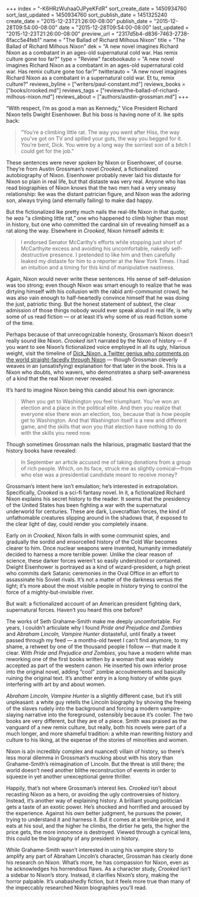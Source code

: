 +++
index = "-K6HRzWuhaaOJPyeKFdR"
sort_create_date = 1450934760
sort_last_updated = 1450934760
sort_publish_date = 1451325240
create_date = "2015-12-23T21:26:00-08:00"
publish_date = "2015-12-28T09:54:00-08:00"
date = "2015-12-28T09:54:00-08:00"
last_updated = "2015-12-23T21:26:00-08:00"
preview_url = "2317d5b4-d836-7463-2738-6facc5e4feb1"
name = "The Ballad of Richard Milhous Nixon"
title = "The Ballad of Richard Milhous Nixon"
dek = "A new novel imagines Richard Nixon as a combatant in an ages-old supernatural cold war. Has remix culture gone too far?"
type = "Review"
facebookauto = "A new novel imagines Richard Nixon as a combatant in an ages-old supernatural cold war. Has remix culture gone too far?"
twitterauto = "A new novel imagines Richard Nixon as a combatant in a supernatural cold war. Et tu, remix culture?"
reviews_byline = ["writers/paul-constant.md"]
reviews_books = ["books/crooked.md"]
reviews_tags = ["reviews/the-ballad-of-richard-milhous-nixon.md"]
reviews_about = ["authors/austin-grossman.md"]
+++

“With respect, I’m as good a man as Kennedy,” Vice President Richard Nixon tells Dwight Eisenhower. But his boss is having none of it. Ike spits back:

<blockquote>“You’re a climbing little rat. The way you went after Hiss, the way you’ve got on TV and spilled your guts, the way you begged for it. You’re bent, Dick. You were by a long way the sorriest son of a bitch I could get for the job.”</blockquote>

These sentences were never spoken by Nixon or Eisenhower, of course. They’re from Austin Grossman’s novel *Crooked*, a fictionalized autobiography of Nixon. Eisenhower probably never laid his distaste for Nixon so plain in real life, but that distaste was very real. Anyone who has read biographies of Nixon knows that the two men had a very uneasy relationship: Ike was the distant patrician figure, and Nixon was the adoring son, always trying (and eternally failing) to make dad happy.

But the fictionalized Ike pretty much nails the real-life Nixon in that quote; he *was* “a climbing little rat,” one who happened to climb higher than most in history, but one who committed the cardinal sin of revealing himself as a rat along the way. Elsewhere in *Crooked*, Nixon himself admits it:

<blockquote>I endorsed Senator McCarthy’s efforts while stopping just short of McCarthyite excess and avoiding his uncomfortable, nakedly self-destructive presence. I pretended to like him and then carefully leaked my distaste for him to a reporter at the New York Times. I had an intuition and a timing for this kind of manipulative nastiness.</blockquote>

Again, Nixon would never write these sentences. His sense of self-delusion was too strong; even though Nixon was smart enough to realize that he was dirtying himself with his collusion with the rabid anti-communist crowd, he was also vain enough to half-heartedly convince himself that he was doing the just, patriotic thing. But the honest statement of subtext, the clear admission of those things nobody would ever speak aloud in real life, is why some of us read fiction — or at least it’s why some of us read fiction some of the time. 

Perhaps because of that unrecognizable honesty, Grossman’s Nixon doesn’t really sound like Nixon. *Crooked* isn’t narrated by the Nixon of history — if you want to see Nixon’s fictionalized voice employed in all its ugly, hilarious weight, visit the timeline of [Dick_Nixon, a Twitter genius who comments on the world straight-facedly through Nixon](https://twitter.com/dick_nixon) — though Grossman cleverly weaves in an (unsatisfying) explanation for that later in the book. This is a Nixon who doubts, who wavers, who demonstrates a sharp self-awareness of a kind that the real Nixon never revealed.

It’s hard to imagine Nixon being this candid about his own ignorance:

<blockquote>When you get to Washington you feel triumphant. You’ve won an election and a place in the political elite. And then you realize that everyone else there won an election, too, because that is how people get to Washington. And that Washington itself is a new and different game, and the skills that won you that election have nothing to do with the skills you need now.</blockquote>

Though sometimes Grossman nails the hilarious, pragmatic bastard that the history books have revealed: 

<blockquote> In September an article accused me of taking donations from a group of rich people. Which, on its face, struck me as slightly comical—from who else was a presidential candidate meant to receive money?</blockquote>

Grossman’s intent here isn’t emulation; he’s interested in extrapolation. Specifically, *Crooked* is a sci-fi fantasy novel. In it, a fictionalized Richard Nixon explains his secret history to the reader. It seems that the presidency of the United States has been fighting a war with the supernatural underworld for centuries. These are dark, Lovecraftian forces, the kind of unfathomable creatures slipping around in the shadows that, if exposed to the clear light of day, could render you completely insane.

Early on in *Crooked*, Nixon falls in with some communist spies, and gradually the sordid and ensorcelled history of the Cold War becomes clearer to him. Once nuclear weapons were invented, humanity immediately decided to harness a more terrible power. Unlike the clear reason of science, these darker forces weren’t so easily understood or contained. Dwight Eisenhower is portrayed as a kind of wizard-president, a high priest who commits dark Satanic ceremonies in the Oval Office in an effort to assassinate his Soviet rivals. It’s not a matter of the darkness versus the light; it’s more about the most visible people in history trying to control the force of a mighty-but-invisible river.

But wait: a fictionalized account of an American president fighting dark, supernatural forces. Haven’t you heard this one before?

<div class="break"></div>

The works of Seth Grahame-Smith make me deeply uncomfortable. For years, I couldn’t articulate why I found *Pride and Prejudice and Zombies* and *Abraham Lincoln, Vampire Hunter* distasteful, until finally a tweet passed through my feed — a months-old tweet I can’t find anymore, to my shame, a retweet by one of the thousand people I follow — that made it clear. With *Pride and Prejudice and Zombies*, you have a modern white man reworking one of the first books written by a woman that was widely accepted as part of the western canon. He inserted his own inferior prose into the original novel, adding “cool” zombie accoutrements and basically ruining the original text. It’s another entry in a long history of white guys interfering with art by and about women. 

*Abraham Lincoln, Vampire Hunter* is a slightly different case, but it’s still unpleasant: a white guy retells the Lincoln biography by shoving the freeing of the slaves rudely into the background and forcing a modern vampire-slaying narrative into the foreground, ostensibly because it’s cooler. The two books are very different, but they are of a piece. Smith was praised as the vanguard of a new remix culture, but really, both his novels were part of a much longer, and more shameful tradition: a white man rewriting history and culture to his liking, at the expense of the stories of minorities and women.

Nixon is a(n incredibly complex and nuanced) villain of history, so there’s less moral dilemma in Grossman’s mucking about with his story than Grahame-Smith’s reimagination of Lincoln. But the threat is still there; the world doesn’t need another blithe reconstruction of events in order to squeeze in yet another unexceptional genre thriller. 

Happily, that’s not where Grossman’s interest lies.
*Crooked* isn’t about recasting Nixon as a hero, or avoiding the ugly controversies of history. Instead, it’s another way of explaining history. A brilliant young politician gets a taste of an exotic power. He’s shocked and horrified and aroused by the experience. Against his own better judgment, he pursues the power, trying to understand it and harness it. But it comes at a terrible price, and it eats at his soul, and the higher he climbs, the dirtier he gets, the higher the price gets, the more innocence is destroyed. Viewed through a cynical lens, this could be the biography of any president in history.

While Grahame-Smith wasn’t interested in using his vampire story to amplify any part of Abraham Lincoln’s character, Grossman has clearly done his research on Nixon. What’s more, he has compassion for Nixon, even as he acknowledges his horrendous flaws. As a character study, *Crooked* isn’t a sidebar to Nixon’s story. Instead, it clarifies Nixon’s story, making the horror palpable. It’s unabashedly fiction, but it feels more true than many of the impeccably researched Nixon biographies you’ll read. 